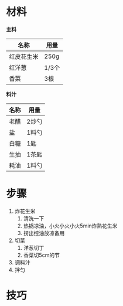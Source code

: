 # 材料

**主料**

名称|用量
---|---
红皮花生米|250g
红洋葱|1/3个
香菜|3根

**料汁**

名称|用量
---|---
老醋|2炒勺
盐|1料勺
白糖|1匙
生抽|1茶匙
耗油|1料勺
# 步骤
1. 炸花生米
   1. 清洗一下
   2. 热锅凉油，小火小火小火5min炸熟花生米
   3. 捞出控油放凉备用
2. 切菜
   1. 洋葱切丁
   2. 香菜切5cm的节
3. 调料汁
4. 拌匀
# 技巧
